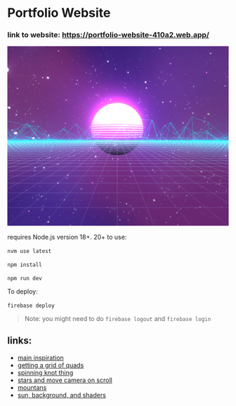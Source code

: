 # Portfolio Website

### link to website: https://portfolio-website-410a2.web.app/

![website preview](assets/2023-07-09_16-16.png)

requires Node.js version 18+. 20+
to use:  

`nvm use latest`

`npm install`  

`npm run dev`  

To deploy:

`firebase deploy`

> Note: you might need to do `firebase logout` and `firebase login`



## links:
* [main inspiration](https://atelier.net/virtual-economy/)
* [getting a grid of quads](https://discourse.threejs.org/t/wireframe-of-quads/17924)
* [spinning knot thing](https://codepen.io/tr13ze/pen/pbjWwg?editors=0110)
* [stars and move camera on scroll](https://github.com/fireship-io/threejs-scroll-animation-demo/blob/main/main.js)
* [mountans](https://observablehq.com/@sw1227/mountain-terrain-3d)
* [sun, background, and shaders](https://betterprogramming.pub/synthwave-scene-my-coolest-three-js-project-yet-6359c38dfd08)
